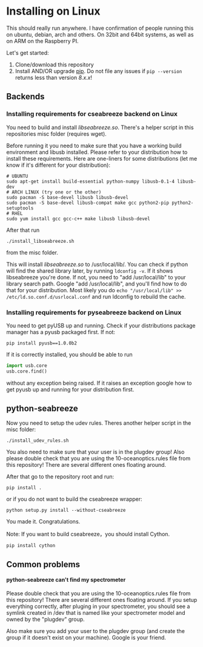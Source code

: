 # Installing on Linux

This should really run anywhere. I have confirmation of people running this on
ubuntu, debian, arch and others. On 32bit and 64bit systems, as well as on ARM
on the Raspberry PI.

Let's get started:

1. Clone/download this repository 
2. Install AND/OR upgrade [pip](https://pip.pypa.io/en/stable/installing/). Do
   not file any issues if `pip --version` returns less than version _8.x.x_!

## Backends

### Installing requirements for cseabreeze backend on Linux

You need to build and install _libseabreeze.so_. There's a helper script in this
repositories misc folder (requires wget).

Before running it you need to make sure that you have a working build
environment and libusb installed. Please refer to your distribution how to
install these requirements. Here are one-liners for some distributions (let me
know if it's different for your distribution):

```
# UBUNTU
sudo apt-get install build-essential python-numpy libusb-0.1-4 libusb-dev
# ARCH LINUX (try one or the other)
sudo pacman -S base-devel libusb libusb-devel 
sudo pacman -S base-devel libusb-compat make gcc python2-pip python2-setuptools
# RHEL   
sudo yum install gcc gcc-c++ make libusb libusb-devel 
```

After that run 
```
./install_libseabreeze.sh
```
from the misc folder.

This will install _libseabreeze.so_ to /usr/local/lib/. You can check if python
will find the shared library later, by running `ldconfig -v`. If it shows
libseabreeze you're done. If not, you need to "add /usr/local/lib" to your
library search path. Google "add /usr/local/lib", and you'll find how to do
that for your distribution. Most likely you do `echo "/usr/local/lib" >>
/etc/ld.so.conf.d/usrlocal.conf` and run ldconfig to rebuild the cache.


### Installing requirements for pyseabreeze backend on Linux

You need to get pyUSB up and running. Check if your distributions package manager
has a pyusb packaged first. If not:

```
pip install pyusb==1.0.0b2
```

If it is correctly installed, you should be able to run

```python
import usb.core
usb.core.find()
```

without any exception being raised. If it raises an exception google how to
get pyusb up and running for your distribution first.


## python-seabreeze

Now you need to setup the udev rules. Theres another helper script in the misc
folder:

```
./install_udev_rules.sh
```

You also need to make sure that your user is in the plugdev group!  Also please
double check that you are using the 10-oceanoptics.rules file from this
repository! There are several different ones floating around.

After that go to the repository root and run:

```
pip install .
```

or if you do not want to build the cseabreeze wrapper:

```
python setup.py install --without-cseabreeze
```

You made it. Congratulations.

Note: If you want to build cseabreeze，you should install Cython.

```
pip install cython
```
## Common problems

#### python-seabreeze can't find my spectrometer

Please double check that you are using the 10-oceanoptics.rules file from this
repository! There are several different ones floating around. If you setup
everything correctly, after pluging in your spectrometer, you should see a
symlink created in /dev that is named like your spectrometer model and owned by
the "plugdev" group.

Also make sure you add your user to the plugdev group (and create the group if
it doesn't exist on your machine). Google is your friend.

